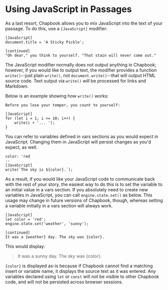 # Using JavaScript in Passages

As a last resort, Chapbook allows you to mix JavaScript into the text of your passage. To do this, use a `[JavaScript]` modifier:

```
[JavaScript]
document.title = 'A Sticky Pickle';

[continued]
"Oh dear," you think to yourself. "That stain will never come out."
```

The JavaScript modifier normally does not output anything in Chapbook; however, if you would like to output text, the modifier provides a function `write()`--just plain `write()`, not `document.write()`--that will output HTML source code. Text output via `write()` _will_ be processed for links and Markdown.

Below is an example showing how `write()` works:

```
Before you lose your temper, you count to yourself:

[JavaScript]
for (let i = 1; i <= 10; i++) {
	write(i + '... ');
}
```

You can refer to variables defined in vars sections as you would expect in JavaScript. Changing them in JavaScript will persist changes as you'd expect, as well.

```
color: 'red
--
[JavaScript]
write(`The sky is ${color}.`);
```

As a result, if you would like your JavaScript code to communicate back with the rest of your story, the easiest way to do this is to set the variable to an initial value in a vars section. If you absolutely need to create new variables in JavaScript, you can call `engine.state.set()` as below. This usage may change in future versions of Chapbook, though, whereas setting a variable initially in a vars section will always work.

```
[JavaScript]
let color = 'red';
engine.state.set('weather', 'sunny');

[continued]
It was a {weather} day. The sky was {color}.
```

This would display:

> It was a sunny day. The sky was {color}.

`{color}` is displayed as-is because if Chapbook cannot find a matching insert or variable name, it displays the source text as it was entered. Any variables declared using `let` or `const` will *not* be visible to other Chapbook code, and will not be persisted across browser sessions.